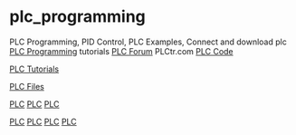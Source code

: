 # plc_programming
PLC Programming, PID Control, PLC Examples, Connect and download plc 
<a href="http://www.plctr.com">PLC Programming</a> tutorials
<a href="http://forum.plctr.com">PLC Forum</a>
PLCtr.com
<a href="http://www.plctr.com">PLC Code</a>

<a href="http://www.plctr.com">PLC Tutorials</a>

<a href="http://www.plctr.com">PLC Files</a>

<a href="http://www.plctr.com">PLC</a>
<a href="http://www.plctr.com">PLC</a>
<a href="http://www.plctr.com">PLC</a>

<a href="http://www.plctr.com">PLC</a>
<a href="http://www.plctr.com">PLC</a>
<a href="http://www.plctr.com">PLC</a>
<a href="http://www.plctr.com">PLC</a>


